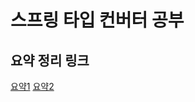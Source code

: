 # 스프링 타입 컨버터 공부

## 요약 정리 링크
[요약1](https://blog.naver.com/zbqmgldjfh/222591344408)
[요약2](https://blog.naver.com/zbqmgldjfh/222591936978)